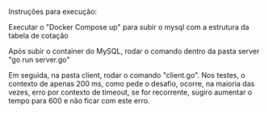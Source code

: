 Instruções para execução:

Executar o "Docker Compose up" para subir o mysql com a estrutura da tabela de cotação

Após subir o container do MySQL, rodar o comando dentro da pasta server "go run server.go" 

Em seguida, na pasta client, rodar o comando "client.go". Nos testes, o contexto de apenas 200 ms, como pede o desafio, ocorre, na maioria das vezes, erro por contexto de timeout, se for recorrente, sugiro aumentar o tempo para 600 e não ficar com este erro.
